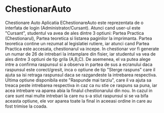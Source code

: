 # ChestionarAuto
Chestionare Auto
Aplicatia EChestionareAuto este reprezentata de o interfata de login (Administrator/Cursant). Atunci cand user-ul este "Cursant", studentul va avea de ales dintre 3 optiuni: Partea Practica (Chestionarul), Partea teoretica si listarea paginilor la imprimanta. Partea teoretica contine un rezumat al legislatiei rutiere, iar atunci cand Partea Practica este accesata, chestionarul va incepe. In chestionar vor fi generate un numar de 26 de intrebari la intamplare din fisier, iar studentul va vea de ales dintre 3 optiuni de tip grila (A,B,C). De asemenea, el va putea alege intre a confirma raspunsul si a observa in partea de sus a ecranului daca raspunsul este corect/gresit, inca o optiune de tip "Sterge raspuns" care il ajuta sa isi retraga raspunsul daca se razgandeste la intrebarea respectiva. Ultima optiune disponibila este "Raspunde mai tarziu", care il va ajuta sa treaca peste intrebarea respectiva in caz ca nu stie ce raspuns sa puna, iar acea intrebare va aparea abia la finalul chestionarului din nou. In cazul in care sunt mai multe intrebari la care nu s-a stiut raspunsul si se va bifa aceasta optiune, ele vor aparea toate la final in aceeasi ordine in care au fost trimise la coada.
